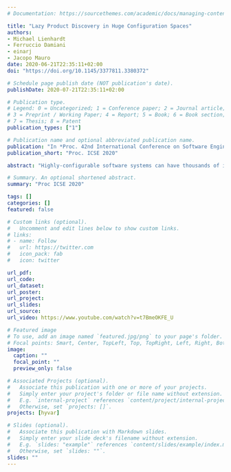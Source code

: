 ```yaml
---
# Documentation: https://sourcethemes.com/academic/docs/managing-content/

title: "Lazy Product Discovery in Huge Configuration Spaces"
authors:
- Michael Lienhardt
- Ferruccio Damiani
- einarj 
- Jacopo Mauro
date: 2020-06-21T22:35:11+02:00
doi: "https://doi.org/10.1145/3377811.3380372"

# Schedule page publish date (NOT publication's date).
publishDate: 2020-07-21T22:35:11+02:00

# Publication type.
# Legend: 0 = Uncategorized; 1 = Conference paper; 2 = Journal article;
# 3 = Preprint / Working Paper; 4 = Report; 5 = Book; 6 = Book section;
# 7 = Thesis; 8 = Patent
publication_types: ["1"]

# Publication name and optional abbreviated publication name.
publication: "In *Proc. 42nd International Conference on Software Engineering* (ICSE 2020). © ACM Press 2020."
publication_short: "Proc. ICSE 2020"

abstract: "Highly-configurable software systems can have thousands of interdependent configuration options across different subsystems. In the resulting configuration space, discovering a valid product configuration for some selected options can be complex and error prone.  The configuration space can be organized using a feature model, fragmented into smaller interdependent feature models reflecting the configuration options of each subsystem.  We propose a method for lazy product discovery in large fragmented feature models with interdependent features. We formalize the method and prove its soundness and completeness. The evaluation explores an industrial-size configuration space. The results show that lazy product discovery has significant performance benefits compared to standard product discovery, which in contrast to our method requires all fragments to be composed to analyze the feature model. Furthermore, the method succeeds when more efficient, heuristics-based engines fail to find a valid configuration."

# Summary. An optional shortened abstract.
summary: "Proc ICSE 2020"

tags: []
categories: []
featured: false

# Custom links (optional).
#   Uncomment and edit lines below to show custom links.
# links:
# - name: Follow
#   url: https://twitter.com
#   icon_pack: fab
#   icon: twitter

url_pdf: 
url_code:
url_dataset:
url_poster:
url_project:
url_slides:
url_source:
url_video: https://www.youtube.com/watch?v=t7BmeOKFE_U

# Featured image
# To use, add an image named `featured.jpg/png` to your page's folder. 
# Focal points: Smart, Center, TopLeft, Top, TopRight, Left, Right, BottomLeft, Bottom, BottomRight.
image:
  caption: ""
  focal_point: ""
  preview_only: false

# Associated Projects (optional).
#   Associate this publication with one or more of your projects.
#   Simply enter your project's folder or file name without extension.
#   E.g. `internal-project` references `content/project/internal-project/index.md`.
#   Otherwise, set `projects: []`.
projects: [hyvar]

# Slides (optional).
#   Associate this publication with Markdown slides.
#   Simply enter your slide deck's filename without extension.
#   E.g. `slides: "example"` references `content/slides/example/index.md`.
#   Otherwise, set `slides: ""`.
slides: ""
---
```

